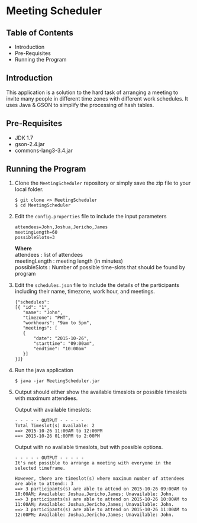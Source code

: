 # Meeting Scheduler

## Table of Contents

* Introduction
* Pre-Requisites
* Running the Program


## Introduction

This application is a solution to the hard task of arranging a meeting to invite many people in different time zones with different work schedules. It uses Java & GSON to simplify the processing of hash tables.


## Pre-Requisites

  - JDK 1.7
  - gson-2.4.jar
  - commons-lang3-3.4.jar

## Running the Program

  1. Clone the `MeetingScheduler` repository or simply save the zip file to your local folder.
  
     ```
	 $ git clone <> MeetingScheduler
     $ cd MeetingScheduler
     ```

  2. Edit the `config.properties` file to include the input parameters  
     
     ```
     attendees=John,Joshua,Jericho,James
     meetingLength=60
     possibleSlots=3
     ```
     
     **Where**  
     attendees : list of attendees  
     meetingLength : meeting length (in minutes)  
     possibleSlots : Number of possible time-slots that should be found by program  

  3. Edit the `schedules.json` file to include the details of the participants including their name, timezone, work hour, and meetings.  

	 ```
	 {"schedules":
	 [{	"id": "1",
	 	"name": "John",
	 	"timezone": "PHT",
	 	"workhours": "9am to 5pm",
	 	"meetings": [
	    { 
	 		"date": "2015-10-26",
	 		"starttime": "09:00am",
	 		"endtime": "10:00am"
	 	}]
	 }]}
	 ```
     
  4. Run the java application  
  
     ```
     $ java -jar MeetingScheduler.jar
     ``` 
    
  5. Output should either show the available timeslots or possible timeslots with maximum attendees.

	 Output with available timeslots:
  
     ```
     - - - - - OUTPUT - - - - -
	 Total Timeslot(s) Available: 2
	 ==> 2015-10-26 11:00AM to 12:00PM
	 ==> 2015-10-26 01:00PM to 2:00PM  
     ```

	 Output with no available timeslots, but with possible options. 
    
	 ```
	 - - - - - OUTPUT - - - - -
	 It's not possible to arrange a meeting with everyone in the selected timeframe.

	 However, there are timeslot(s) where maximum number of attendees are able to attend:: 3
	 ==> 3 participants(s) are able to attend on 2015-10-26 09:00AM to 10:00AM; Available: Joshua,Jericho,James; Unavailable: John.
	 ==> 3 participants(s) are able to attend on 2015-10-26 10:00AM to 11:00AM; Available: Joshua,Jericho,James; Unavailable: John.
	 ==> 3 participants(s) are able to attend on 2015-10-26 11:00AM to 12:00PM; Available: Joshua,Jericho,James; Unavailable: John.
	 ```